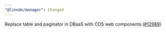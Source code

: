 ```yaml
---
"@linode/manager": Changed
---
```


Replace table and paginator in DBaaS with CDS web components ([#12989](https://github.com/linode/manager/pull/12989))
